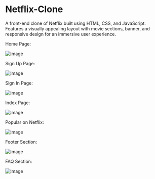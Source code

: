 # Netflix-Clone
A front-end clone of Netflix built using HTML, CSS, and JavaScript. Features a visually appealing layout with movie sections, banner, and responsive design for an immersive user experience.




 Home Page:

![image](https://github.com/user-attachments/assets/9b2e4925-a7c6-4e98-a596-35da846405ac)



Sign Up Page:

![image](https://github.com/user-attachments/assets/b94e8c05-a815-401d-b93b-0fad33e661ce)



Sign In Page:

![image](https://github.com/user-attachments/assets/e9d1f88f-1227-49fb-a2be-f8e4f80d7700)



Index Page:

![image](https://github.com/user-attachments/assets/d6607c6f-cc16-4d92-a350-5b6dfeb596b2)



Popular on Netflix:

![image](https://github.com/user-attachments/assets/3af208e3-0749-4724-a55d-97307bdd4e0c)



Footer Section:

![image](https://github.com/user-attachments/assets/507e4f25-8d3d-404d-b89d-5de13a6632f9)



FAQ Section:

![image](https://github.com/user-attachments/assets/0f7ffe3b-92e4-4178-941b-8de91d27de41)

